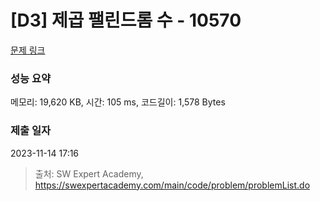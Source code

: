# [D3] 제곱 팰린드롬 수 - 10570 

[문제 링크](https://swexpertacademy.com/main/code/problem/problemDetail.do?contestProbId=AXO72aaqPrcDFAXS) 

### 성능 요약

메모리: 19,620 KB, 시간: 105 ms, 코드길이: 1,578 Bytes

### 제출 일자

2023-11-14 17:16



> 출처: SW Expert Academy, https://swexpertacademy.com/main/code/problem/problemList.do
